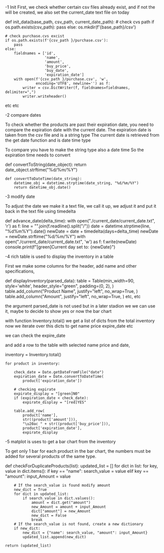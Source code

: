 -1 Init
First, we check whether certain csv files already exist, and if not the will be created, we also set the current_date text file on today

def init_data(base_path, csv_path, current_date_path):
    # check cvs path
    if os.path.exists(csv_path):
        pass
    else:
        os.mkdir(f'{base_path}/csv')

    # check purchase.cvs excist
    if os.path.exists(f'{csv_path }/purchase.csv'):
        pass
    else:
        fieldnames = ['id',
                      'name',
                      'amount',
                      'buy_price',
                      'buy_date',
                      'expiration_date']
        with open(f'{csv_path }/purchase.csv', 'w',
                  encoding='UTF8', newline='') as f:
            writer = csv.DictWriter(f, fieldnames=fieldnames, delimiter=",")
            writer.writeheader()

etc etc

-2 compare dates

To check whether the products are past their expiration date, you need to compare the expiration date with the current date.
The expiration date is taken from the csv file and is a string type
The current date is retrieved from the get date function and is date time type

To compare you have to make the string type also a date time
So the expiration time needs to convert

def convertToString(date_object):
return date_object.strftime("%d/%m/%Y")

    def convertToDateTime(date_string):
        datetime_obj = datetime.strptime(date_string, "%d/%m/%Y")
        return datetime_obj.date()

-3 modify date

To adjust the date we make it a text file, we call it up, we adjust it and put it back in the text file using timedelta

def advance_date(delta_time):
with open("./current_date/current_date.txt", 'r') as f:
line = "".join(f.readline().split("/"))
date = datetime.strptime(line, "%d%m%Y").date()
newDate = date + timedelta(days=delta_time)
newDate = newDate.strftime("%d/%m/%Y")
with open("./current_date/current_date.txt", 'w') as f:
f.write(newDate)
console.print(f"[green]Current day set to: {newDate}")

-4 rich table is used to display the inventory in a table

First we make some columns for the header, add name and other specifications,

def displayInventory(parsed_data):
table = Table(min_width=90, style='white',
header_style="green",
padding=(0, 2),
)
table.add_column("Product Name",
justify="left",
no_wrap=True,
)
table.add_column("Amount",
justify="left",
no_wrap=True,
)
etc, etc

the argument parsed_date is not used but in a later stadion we
we can use it, maybe to decide to show yes or now the bar chart

with function Inventory.total()
we get a list of dicts from the total inventory
now we iterate over this dicts to get name price expire_date etc

we can check the expire_date

and add a row to the table with selected name price and date,

inventory = Inventory.total()

    for product in inventory:

        check_date = Date.getDateFromFile("date")
        expiration_date = Date.convertToDateTime(
            product['expiration_date'])

        # checking expirate
        expirate_display = "[green]N0"
        if (expiration_date < check_date):
            expirate_display = "[red]YES"

        table.add_row(
            product['name'],
            str((product['amount'])),
            "\u20ac " + str((product['buy_price'])),
            product['expiration_date'],
            expirate_display

-5 matplot is uses to get a bar chart from the inventory

To get only 1 bar for each product in the bar chart, the numbers must be added for several products of the same type.

def checkForDuplicateProducts(list):
updated_list = []
for dict in list:
for key, value in dict.items():
if key == "name":
search_value = value
elif key == "amount":
input_Amount = value

        # If the search_value is found modify amount
        new_dict = True
        for dict in updated_list:
            if search_value in dict.values():
                amount = dict.get("amount")
                new_Amount = amount + input_Amount
                dict["amount"] = new_Amount
                new_dict = False
                break
        # If the search_value is not found, create a new dictionary
        if new_dict:
            new_dict = {"name": search_value, "amount": input_Amount}
            updated_list.append(new_dict)

    return (updated_list)
